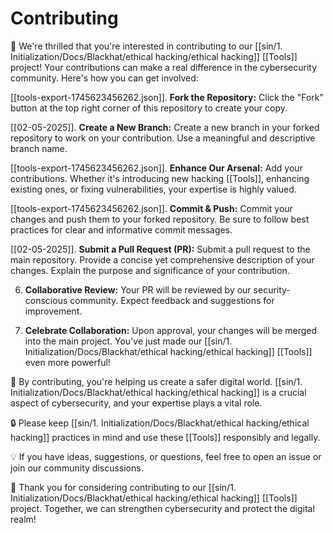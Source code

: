 # Contributing

👏 We're thrilled that you're interested in contributing to our [[sin/1. Initialization/Docs/Blackhat/ethical hacking/ethical hacking]] [[Tools]] project! Your contributions can make a real difference in the cybersecurity community. Here's how you can get involved:

[[tools-export-1745623456262.json]]. **Fork the Repository:** Click the "Fork" button at the top right corner of this repository to create your copy.

[[02-05-2025]]. **Create a New Branch:** Create a new branch in your forked repository to work on your contribution. Use a meaningful and descriptive branch name.

[[tools-export-1745623456262.json]]. **Enhance Our Arsenal:** Add your contributions. Whether it's introducing new hacking [[Tools]], enhancing existing ones, or fixing vulnerabilities, your expertise is highly valued.

[[tools-export-1745623456262.json]]. **Commit & Push:** Commit your changes and push them to your forked repository. Be sure to follow best practices for clear and informative commit messages.

[[02-05-2025]]. **Submit a Pull Request (PR):** Submit a pull request to the main repository. Provide a concise yet comprehensive description of your changes. Explain the purpose and significance of your contribution.

6. **Collaborative Review:** Your PR will be reviewed by our security-conscious community. Expect feedback and suggestions for improvement.

7. **Celebrate Collaboration:** Upon approval, your changes will be merged into the main project. You've just made our [[sin/1. Initialization/Docs/Blackhat/ethical hacking/ethical hacking]] [[Tools]] even more powerful!

🚀 By contributing, you're helping us create a safer digital world. [[sin/1. Initialization/Docs/Blackhat/ethical hacking/ethical hacking]] is a crucial aspect of cybersecurity, and your expertise plays a vital role.

🔒 Please keep [[sin/1. Initialization/Docs/Blackhat/ethical hacking/ethical hacking]] practices in mind and use these [[Tools]] responsibly and legally.

💡 If you have ideas, suggestions, or questions, feel free to open an issue or join our community discussions.

🙌 Thank you for considering contributing to our [[sin/1. Initialization/Docs/Blackhat/ethical hacking/ethical hacking]] [[Tools]] project. Together, we can strengthen cybersecurity and protect the digital realm!
